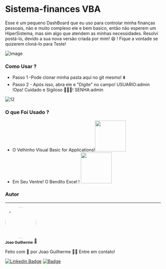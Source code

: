 # Sistema-finances VBA
 Esse é um pequeno DashBoard que eu uso para controlar minha finanças pessoais, não e muito complexo  ele e bem basico, então não esperem um HiperSistema, mas sim algo que atendem as minhas necessidades. Resolvi postá-lo, devido a sua nova versão criada por mim! 
 😆 ! Fique a vontade se quizerem cloná-lo para Teste!

![image](https://user-images.githubusercontent.com/80895578/130534620-7cb3ee0c-38c9-4b7b-bbfa-c5ac2664e0f2.png)

### Como Usar ?
* Passo 1 -Pode clonar minha pasta aqui no git mesmo! ⬇️
* Passo 2 - Após isso, abra ele e "Digite" no campo!
 USUARIO:admin 
 !Ops! Cuidado e Sigiloso 🤬😅😁! SENHA:admin</p>
 
![12](https://user-images.githubusercontent.com/80895578/130535157-14ff3fe6-aae4-48a6-a3d3-1fa03d03ce4f.PNG)

### O que Foi Usado ?
<ul>
 <li>O Velhinho Visual Basic for Applications!<img src="https://user-images.githubusercontent.com/80895578/130535675-3b04c6ed-ce74-4830-99ca-dfad9a0f1396.png"  width="100" >
 </li>
  <li>Em Seu Ventre! O Bendito Excel !
<img src="https://user-images.githubusercontent.com/80895578/130536156-bf82ee85-3da1-4062-bd82-2c6def05515a.png"  width="100" >
 </li>
 </ul>


 ### Autor
---
 <img style="border-radius: 50%;" src="https://avatars.githubusercontent.com/u/80895578?v=4" width="100px;" alt=""/>
 <br />
 <sub><b>Joao Guilherme</b></sub></a> <a href="https://github.com/JoaoG23/">🚀</a>


Feito com 🤭 por Joao Guilherme 👋🏽 Entre em contato!

[![Linkedin Badge](https://img.shields.io/badge/-Joao-blue?style=flat-square&logo=Linkedin&logoColor=white&link=https://www.linkedin.com/in/jaoo/)](https://www.linkedin.com/in/joaog123/) 
[![Badge](https://img.shields.io/badge/-joaoguilherme94@live.com-c80?style=flat-square&logo=Microsoft&logoColor=white&link=mailto:joaoguilherme94@live.com)](mailto:joaoguilherme94@live.com)

